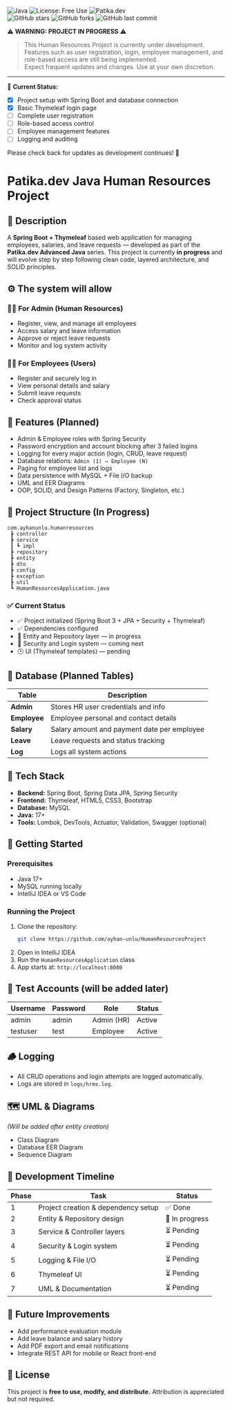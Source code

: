 ![Java](https://img.shields.io/badge/Java-17%2B-orange) ![License: Free Use](https://img.shields.io/badge/License-Free--Use-green) ![Patika.dev](https://img.shields.io/badge/Patika.dev-Project-blue)  
![GitHub stars](https://img.shields.io/github/stars/ayhan-unlu/PatikaAdvancedJavaProjects?style=social) ![GitHub forks](https://img.shields.io/github/forks/ayhan-unlu/PatikaAdvancedJavaProjects?style=social) ![GitHub last commit](https://img.shields.io/github/last-commit/ayhan-unlu/HumanResourcesProject)


⚠️ **WARNING: PROJECT IN PROGRESS** ⚠️

> This Human Resources Project is currently under development.  
> Features such as user registration, login, employee management, and role-based access are still being implemented.  
> Expect frequent updates and changes. Use at your own discretion.

---

🔧 **Current Status:**
- [x] Project setup with Spring Boot and database connection
- [x] Basic Thymeleaf login page
- [ ] Complete user registration
- [ ] Role-based access control
- [ ] Employee management features
- [ ] Logging and auditing

Please check back for updates as development continues! 🚧

# Patika.dev Java Human Resources Project

## 🧩 Description
A **Spring Boot + Thymeleaf** based web application for managing employees, salaries, and leave requests — developed as part of the **Patika.dev Advanced Java** series. This project is currently **in progress** and will evolve step by step following clean code, layered architecture, and SOLID principles.

## ⚙️ The system will allow
### 👩‍💼 For Admin (Human Resources)
- Register, view, and manage all employees
- Access salary and leave information
- Approve or reject leave requests
- Monitor and log system activity

### 👨‍💻 For Employees (Users)
- Register and securely log in
- View personal details and salary
- Submit leave requests
- Check approval status

## 🚀 Features (Planned)
- Admin & Employee roles with Spring Security
- Password encryption and account blocking after 3 failed logins
- Logging for every major action (login, CRUD, leave request)
- Database relations: `Admin (1) → Employee (N)`
- Paging for employee list and logs
- Data persistence with MySQL + File I/O backup
- UML and EER Diagrams
- OOP, SOLID, and Design Patterns (Factory, Singleton, etc.)

## 🧱 Project Structure (In Progress)
```
com.ayhanunlu.humanresources
 ┣ controller
 ┣ service
 ┃ ┗ impl
 ┣ repository
 ┣ entity
 ┣ dto
 ┣ config
 ┣ exception
 ┣ util
 ┗ HumanResourcesApplication.java
```
### ✅ Current Status
- ✅ Project initialized (Spring Boot 3 + JPA + Security + Thymeleaf)
- ✅ Dependencies configured
- 🔄 Entity and Repository layer — in progress
- 🔄 Security and Login system — coming next
- 🕒 UI (Thymeleaf templates) — pending

## 🧩 Database (Planned Tables)
| Table | Description |
|--------|--------------|
| **Admin** | Stores HR user credentials and info |
| **Employee** | Employee personal and contact details |
| **Salary** | Salary amount and payment date per employee |
| **Leave** | Leave requests and status tracking |
| **Log** | Logs all system actions |

## 🧠 Tech Stack
- **Backend:** Spring Boot, Spring Data JPA, Spring Security
- **Frontend:** Thymeleaf, HTML5, CSS3, Bootstrap
- **Database:** MySQL
- **Java:** 17+
- **Tools:** Lombok, DevTools, Actuator, Validation, Swagger (optional)

## 🧪 Getting Started
### Prerequisites
- Java 17+
- MySQL running locally
- IntelliJ IDEA or VS Code

### Running the Project
1. Clone the repository:
   ```bash
   git clone https://github.com/ayhan-unlu/HumanResourcesProject
   ```
2. Open in IntelliJ IDEA
3. Run the `HumanResourcesApplication` class
4. App starts at: `http://localhost:8080`

## 🧍 Test Accounts (will be added later)
| Username | Password | Role | Status |
|-----------|-----------|------|--------|
| admin | admin | Admin (HR) | Active |
| testuser | test | Employee | Active |

## 🪵 Logging
- All CRUD operations and login attempts are logged automatically.
- Logs are stored in `logs/hrms.log`.

## 🗺 UML & Diagrams
*(Will be added after entity creation)*
- Class Diagram
- Database EER Diagram
- Sequence Diagram

## 🧭 Development Timeline
| Phase | Task | Status |
|--------|------|--------|
| 1 | Project creation & dependency setup | ✅ Done |
| 2 | Entity & Repository design | 🔄 In progress |
| 3 | Service & Controller layers | ⏳ Pending |
| 4 | Security & Login system | ⏳ Pending |
| 5 | Logging & File I/O | ⏳ Pending |
| 6 | Thymeleaf UI | ⏳ Pending |
| 7 | UML & Documentation | ⏳ Pending |

## 🧰 Future Improvements
- Add performance evaluation module
- Add leave balance and salary history
- Add PDF export and email notifications
- Integrate REST API for mobile or React front-end

## 📜 License
This project is **free to use, modify, and distribute.** Attribution is appreciated but not required.
